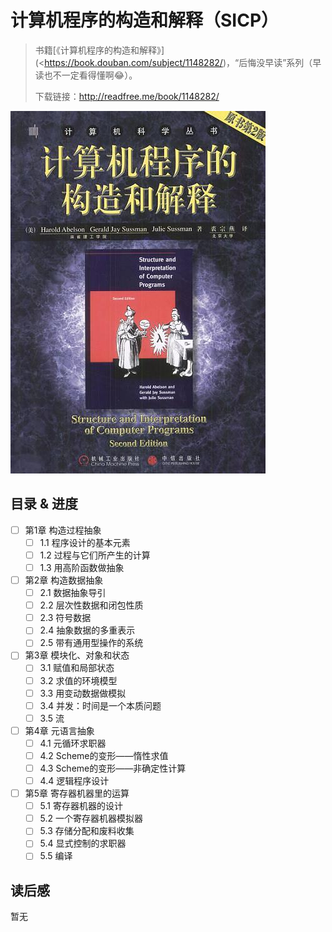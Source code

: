 # 计算机程序的构造和解释（SICP）

> 书籍[《计算机程序的构造和解释》](<https://book.douban.com/subject/1148282/)，“后悔没早读”系列（早读也不一定看得懂啊😂）。
>
> 下载链接：<http://readfree.me/book/1148282/>

![计算机程序的构造和解释](assets/s1113106.jpg)

## 目录 & 进度

- [ ] 第1章 构造过程抽象
  - [ ] 1.1 程序设计的基本元素
  - [ ] 1.2 过程与它们所产生的计算
  - [ ] 1.3 用高阶函数做抽象
- [ ] 第2章 构造数据抽象
  - [ ] 2.1 数据抽象导引
  - [ ] 2.2 层次性数据和闭包性质
  - [ ] 2.3 符号数据
  - [ ] 2.4 抽象数据的多重表示
  - [ ] 2.5 带有通用型操作的系统
- [ ] 第3章 模块化、对象和状态
  - [ ] 3.1 赋值和局部状态
  - [ ] 3.2 求值的环境模型
  - [ ] 3.3 用变动数据做模拟
  - [ ] 3.4 并发：时间是一个本质问题
  - [ ] 3.5 流
- [ ] 第4章 元语言抽象
  - [ ] 4.1 元循环求职器
  - [ ] 4.2 Scheme的变形——惰性求值
  - [ ] 4.3 Scheme的变形——非确定性计算
  - [ ] 4.4 逻辑程序设计
- [ ] 第5章 寄存器机器里的运算
  - [ ] 5.1 寄存器机器的设计
  - [ ] 5.2 一个寄存器机器模拟器
  - [ ] 5.3 存储分配和废料收集
  - [ ] 5.4 显式控制的求职器
  - [ ] 5.5 编译

## 读后感

暂无